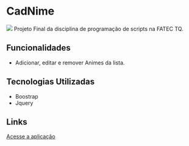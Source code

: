 # CadNime
<img src="https://i.imgur.com/EokBXSt.gif">
Projeto Final da disciplina de programação de scripts na FATEC TQ.

## Funcionalidades
- Adicionar, editar e remover Animes da lista.

## Tecnologias Utilizadas
- Boostrap
- Jquery

## Links
<a href="https://bielgomes.github.io/projeto-programacao-scripts/">Acesse a aplicação</a>
